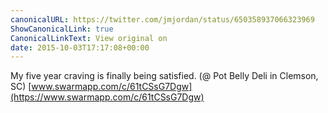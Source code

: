 ```yaml
---
canonicalURL: https://twitter.com/jmjordan/status/650358937066323969
ShowCanonicalLink: true
CanonicalLinkText: View original on
date: 2015-10-03T17:17:08+00:00
---
```

My five year craving is finally being satisfied. (@ Pot Belly Deli in Clemson, SC) [www.swarmapp.com/c/61tCSsG7Dgw](https://www.swarmapp.com/c/61tCSsG7Dgw)